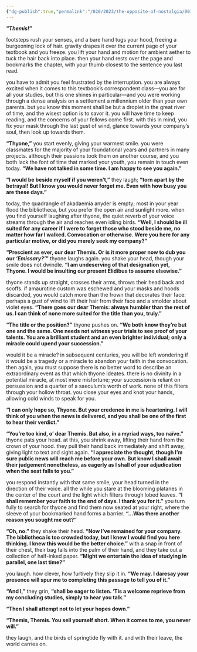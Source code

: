 ```yaml
---
{"dg-publish":true,"permalink":"/020/2023/the-opposite-of-nostalgia/001/","title":"001. thyone in the courtyard of akadaemia anyder."}
---
```


**“*Themis!*”**

footsteps rush your senses, and a bare hand tugs your hood, freeing a burgeoning lock of hair. gravity drapes it over the current page of your textbook and you freeze. you lift your hand and motion for ambient aether to tuck the hair back into place. then your hand rests over the page and bookmarks the chapter, with your thumb closest to the sentence you last read.

you have to admit you feel frustrated by the interruption. you are always excited when it comes to this textbook’s correspondent class—you are for all your studies, but this one shines in particular—and you were working through a dense analysis on a settlement a millennium older than your own parents. but you know this moment shall be but a droplet in the great river of time, and the wisest option is to savor it. you will have time to keep reading, and the concerns of your fellows come first. with this in mind, you fix your mask through the last gust of wind, glance towards your company’s soul, then look up towards them.

**“Thyone,”** you start evenly, giving your warmest smile. you were classmates for the majority of your foundational years and partners in many projects. although their passions took them on another course, and you both lack the font of time that marked your youth, you remain in touch even today. **“We have not talked in some time. I am happy to see you again.”**

**“I would be beside myself if you weren’t,”** they laugh; **“torn apart by the betrayal! But I know you would never forget me. Even with how busy you are these days.”**

today, the quadrangle of akadaemia anyder is empty; most in your year flood the bibliotheca, but you prefer the open air and sunlight more. when you find yourself laughing after thyone, the quiet reverb of your voice streams through the air and reaches even idling birds. **“Well, I should be ill suited for any career if I were to forget those who stood beside me, no matter how far I walked. Convocation or otherwise. Were you here for any particular motive, or did you merely seek my company?”**

**“Prescient as ever, our dear Themis. Or is it more proper now to dub you our *‘Emissary?’*”** thyone laughs again. you shake your head, though your smile does not dwindle. **“I am undeserving of that designation yet, Thyone. I would be insulting our present Elidibus to assume elsewise.”**

thyone stands up straight, crosses their arms, throws their head back and scoffs. if amaurotine custom was eschewed and your masks and hoods discarded, you would catch more than the frown that decorates their face: perhaps a gust of wind to lift their hair from their face and a smolder about violet eyes. **“There goes our dear Themis: always humbler than the rest of us. I can think of none more suited for the title than you, truly.”**

**“The title or the position?”** thyone pushes on. **“We both know they’re but one and the same. One needs not witness your trials to see proof of your talents. You are a brilliant student and an even brighter individual; only a miracle could upend your succession.”**

would it be a miracle? in subsequent centuries, you will be left wondering if it would be a tragedy or a miracle to abandon your faith in the convocation. then again, you must suppose there is no better word to describe an extraordinary event as that which thyone ideates. there is no divinity in a potential miracle, at most mere misfortune; your succession is reliant on persuasion and a quarter of a saeculum’s worth of work. none of this filters through your hollow throat. you close your eyes and knot your hands, allowing cold winds to speak for you.

**“I can only hope so, Thyone. But your credence in me is heartening. I will think of you when the news is delivered, and you shall be one of the first to hear their verdict.”**

**“You’re too kind, o’ dear Themis. But also, in a myriad ways, too naïve.”** thyone pats your head. at this, you shrink away, lifting their hand from the crown of your hood. they pull their hand back immediately and shift away, giving light to text and sight again. **“I appreciate the thought, though I’m sure public news will reach me before your own. But know I shall await their judgement nonetheless, as eagerly as I shall of your adjudication when the seat falls to you.”**

you respond instantly with that same smile, your head turned in the direction of their voice. all the while you stare at the blooming platanes in the center of the court and the light which filters through lobed leaves. **“I shall remember your faith to the end of days. I thank you for it.”** you turn fully to search for thyone and find them now seated at your right, where the sleeve of your bookmarked hand forms a barrier. **“…Was there another reason you sought me out?”**

**“Oh, no.”** they shake their head. **“Now I’ve remained for your company. The bibliotheca is too crowded today, but I knew I would find you here thinking. I knew this would be the better choice.”** with a snap in front of their chest, their bag falls into the palm of their hand, and they take out a collection of half-inked paper. **“Might we entertain the idea of studying in parallel, one last time?”**

you laugh. how clever, how furtively they slip it in. **“We may. I daresay your presence will spur me to completing this passage to tell you of it.”**

**“And I,”** they grin, **“shall be eager to listen. ‘Tis a welcome reprieve from my concluding studies, simply to hear you talk.”**

**“Then I shall attempt not to let your hopes down.”**

**“Themis, Themis. You sell yourself short. When it comes to me, you never will.”**

they laugh, and the birds of springtide fly with it. and with their leave, the world carries on.
